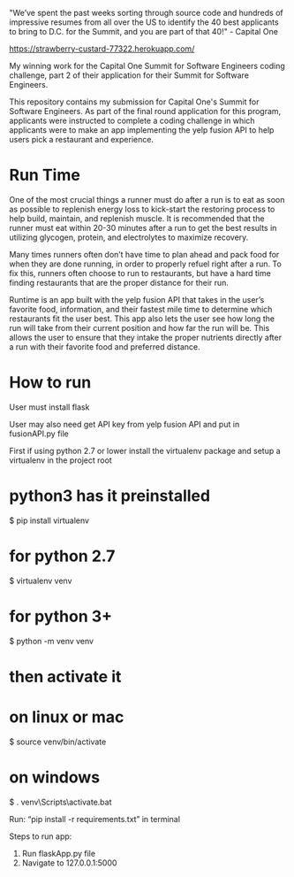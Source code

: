 "We’ve spent the past weeks sorting through source code and hundreds of impressive resumes from all over the US to identify the 40 best applicants to bring to D.C. for the Summit, and you are part of that 40!" - Capital One

https://strawberry-custard-77322.herokuapp.com/

My winning work for the Capital One Summit for Software Engineers coding challenge, part 2 of their application for their Summit for Software Engineers.

This repository contains my submission for Capital One's Summit for Software Engineers. As part of the final round application for this program, applicants were instructed to complete a coding challenge in which applicants were to make an app implementing the yelp fusion API to help users pick a restaurant and experience.

# Run Time

One of the most crucial things a runner must do after a run is to eat as soon as possible to replenish energy loss to kick-start the restoring process to help build, maintain, and replenish muscle. It is recommended that the runner must eat within 20-30 minutes after a run to get the best results in utilizing glycogen, protein, and electrolytes to maximize recovery.

Many times runners often don’t have time to plan ahead and pack food for when they are done running, in order to properly refuel right after a run. To fix this, runners often choose to run to restaurants, but have a hard time finding restaurants that are the proper distance for their run.

Runtime is an app built with the yelp fusion API that takes in the user’s favorite food, information, and their fastest mile time to determine which restaurants fit the user best. This app also lets the user see how long the run will take from their current position and how far the run will be. This allows the user to ensure that they intake the proper nutrients directly after a run with their favorite food and preferred distance.

# How to run

User must install flask

User may also need get API key from yelp fusion API and put in fusionAPI.py file

First if using python 2.7 or lower install the virtualenv package and setup a virtualenv in the project root

# python3 has it preinstalled
$ pip install virtualenv

# for python 2.7
$ virtualenv venv

# for python 3+
$ python -m venv venv

# then activate it

# on linux or mac
$ source venv/bin/activate

# on windows 
$ . venv\Scripts\activate.bat

Run: “pip install -r requirements.txt” in terminal

Steps to run app:

1. Run flaskApp.py file
2. Navigate to 127.0.0.1:5000
